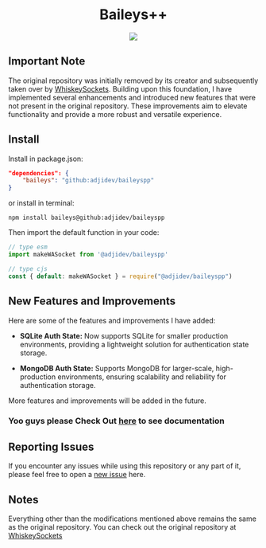 # <div align='center'>Baileys++</div>

<div align="center"><img src="https://wallpapercave.com/wp/wp11696152.jpg"></div>

## Important Note

The original repository was initially removed by its creator and subsequently taken over by [WhiskeySockets](https://github.com/WhiskeySockets). Building upon this foundation, I have implemented several enhancements and introduced new features that were not present in the original repository. These improvements aim to elevate functionality and provide a more robust and versatile experience.

## Install

Install in package.json:
```json
"dependencies": {
    "baileys": "github:adjidev/baileyspp"
}
```
or install in terminal:
```
npm install baileys@github:adjidev/baileyspp
```

Then import the default function in your code:
```ts 
// type esm
import makeWASocket from '@adjidev/baileyspp'
```

```js
// type cjs
const { default: makeWASocket } = require("@adjidev/baileyspp")
```

## New Features and Improvements
Here are some of the features and improvements I have added:

- **SQLite Auth State:** Now supports SQLite for smaller production environments, providing a lightweight solution for authentication state storage.

- **MongoDB Auth State:** Supports MongoDB for larger-scale, high-production environments, ensuring scalability and reliability for authentication storage.

More features and improvements will be added in the future.

### Yoo guys please Check Out [here](https://kusoft.fun/project/baileysPP) to see documentation


## Reporting Issues
If you encounter any issues while using this repository or any part of it, please feel free to open a [new issue](https://github.com/adjidev/baileyspp/issues) here.

## Notes
Everything other than the modifications mentioned above remains the same as the original repository. You can check out the original repository at [WhiskeySockets](https://github.com/WhiskeySockets/Baileys)